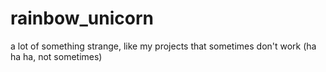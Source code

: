# rainbow_unicorn
a lot of something strange, like my projects that sometimes don't work (ha ha ha, not sometimes)

